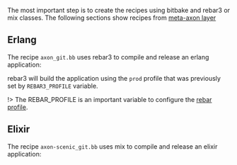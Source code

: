 
The most important step is to create the recipes using bitbake and rebar3 or mix classes. The following sections show recipes from [meta-axon layer](https://github.com/joaohf/meta-axon/tree/master/recipes-extended/axon)

## Erlang

The recipe `axon_git.bb` uses rebar3 to compile and release an erlang application:

[](https://raw.githubusercontent.com/joaohf/meta-axon/master/recipes-extended/axon/axon_git.bb ':include :type=code text')

rebar3 will build the application using the `prod` profile that was previously set by `REBAR3_PROFILE` variable.

!> The REBAR_PROFILE is an important variable to configure the [rebar profile](https://www.rebar3.org/docs/profiles).

## Elixir

The recipe `axon-scenic_git.bb` uses mix to compile and release an elixir application:

[](https://raw.githubusercontent.com/joaohf/meta-axon/master/recipes-extended/axon/axon-scenic_git.bb ':include :type=code text')